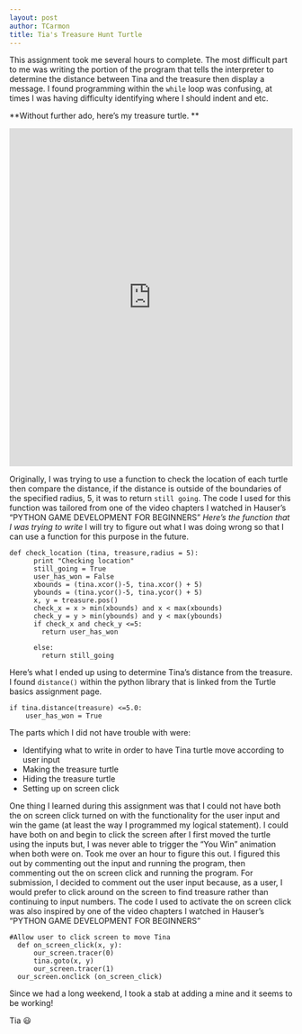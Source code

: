 ```yaml
---
layout: post
author: TCarmon
title: Tia's Treasure Hunt Turtle
---
```

This assignment took me several hours to complete. The most difficult part to me was writing the portion of the program that tells the interpreter to determine the distance between Tina and the treasure then display a message. I found programming within the `while` loop was confusing, at times I was having difficulty identifying where I should indent and etc. 

**Without further ado, here’s my treasure turtle. **
<iframe src="https://trinket.io/embed/python/8632f456d6" width="100%" height="600" frameborder="0" marginwidth="0" marginheight="0" allowfullscreen></iframe>

Originally, I was trying to use a function to check the location of each turtle then compare the distance, if the distance is outside of the boundaries of the specified radius, 5, it was to return `still going`. The code I used for this function was tailored from one of the video chapters I watched in Hauser’s “PYTHON GAME DEVELOPMENT FOR BEGINNERS”
*Here’s the function that I was trying to write* I will try to figure out what I was doing wrong so that I can use a function for this purpose in the future.
```
def check_location (tina, treasure,radius = 5):
      print "Checking location"
      still_going = True
      user_has_won = False
      xbounds = (tina.xcor()-5, tina.xcor() + 5)
      ybounds = (tina.ycor()-5, tina.ycor() + 5)
      x, y = treasure.pos()
      check_x = x > min(xbounds) and x < max(xbounds)
      check_y = y > min(ybounds) and y < max(ybounds)
      if check_x and check_y <=5:
        return user_has_won
        
      else:
        return still_going
```
Here’s what I ended up using to determine Tina’s distance from the treasure. I found `distance()`  within the python library that is linked from the Turtle basics assignment page.
```
if tina.distance(treasure) <=5.0:
    user_has_won = True
```
The parts which I did not have trouble with were:
 * Identifying what to write in order to have Tina turtle move according to user input
*  Making the treasure turtle
*  Hiding the treasure turtle
*  Setting up on screen click

One thing I learned during this assignment was that I could not have both the on screen click turned on with the functionality for the user input and win the game (at least the way I programmed my logical statement). I could have both on and begin to click the screen after I first moved the turtle using the inputs but, I was never able to trigger the “You Win” animation when both were on. Took me over an hour to figure this out. I figured this out by commenting out the input and running the program, then commenting out the on screen click and running the program.  For submission, I decided to comment out the user input because, as a user, I would prefer to click around on the screen to find treasure rather than continuing to input numbers. The code I used to activate the on screen click was also inspired by one of the video chapters I watched in Hauser’s “PYTHON GAME DEVELOPMENT FOR BEGINNERS”
```
#Allow user to click screen to move Tina
  def on_screen_click(x, y):
      our_screen.tracer(0)
      tina.goto(x, y)
      our_screen.tracer(1)
  our_screen.onclick (on_screen_click)
```
Since we had a long weekend, I took a stab at adding a mine and it seems to be working!

Tia   :smiley:
